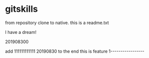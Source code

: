 # gitskills
from repository clone to native.
this is a readme.txt


I have a dream!

201908300


add 111111111111
20190830
to the end 
this is feature 1-----------------
